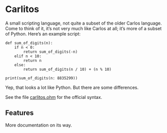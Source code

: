 # Carlitos

A small scripting language, not quite a subset of the older Carlos language. Come to think of it, it’s not very much like Carlos at all; it’s more of a subset of Python. Here’s an example script:

```
def sum_of_digits(n):
    if n < 0:
        return sum_of_digits(-n)
    elif n < 10:
        return n
    else:
        return sum_of_digits(n / 10) + (n % 10)

print(sum_of_digits(n: 8835299))
```

Yep, that looks a lot like Python. But there are some differences.

See the file [carlitos.ohm](https://github.com/rtoal/carlitos/blob/master/syntax/carlitos.ohm) for the official syntax.

## Features



More documentation on its way.
